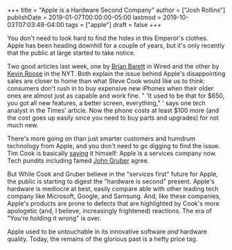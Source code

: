 +++
title = "Apple is a Hardware Second Company"
author = ["Josh Rollins"]
publishDate = 2019-01-07T00:00:00-05:00
lastmod = 2019-10-03T07:03:48-04:00
tags = ["apple"]
draft = false
+++

You don't need to look hard to find the holes in this Emperor's clothes. Apple has been heading downhill for a couple of years, but it's only recently that the public at large started to take notice.

<!--more-->

Two good articles last week, one by [Brian Barett](https://www.wired.com/story/silver-lining-apples-very-bad-iphone-news/) in Wired and the other by [Kevin Roose](https://www.nytimes.com/2019/01/05/technology/apple-iphone-replacement-mom.html) in the NYT. Both explain the issue behind Apple's disappointing sales are closer to home than what Steve Cook would like us to think: consumers don't rush in to buy expensive new iPhones when their older ones are almost just as capable and work fine. " 'It used to be that for $650, you got all new features, a better screen, everything,” ' says one tech analyst in the Times' article. Now the phone costs at least $100 more (and the cost goes up easily since you need to buy parts and upgrades) for not much new.

There's more going on than just smarter customers and humdrum technology from Apple, and you don't need to go digging to find the issue. Tim Cook is basically [saying](https://www.apple.com/newsroom/2019/01/letter-from-tim-cook-to-apple-investors/) it himself: Apple is a services company now. Tech pundits including famed [John Gruber](https://daringfireball.net/2019/01/apples%5Fterrible%5Fno%5Fgood%5Fvery%5Fbad%5Fearnings%5Fwarning) agree.

But While Cook and Gruber believe in the "services first" future for Apple, the public is starting to digest the "hardware is second" present. Apple's hardware is mediocre at best, easily compare able with other leading tech company like Microsoft, Google, and Samsung. And, like these companies, Apple's products are prone to defects that are highlighted by Cook's more apologetic (and, I believe, increasingly frightened) reactions. The era of "You're holding it wrong" is over.

Apple used to be untouchable in its innovative software _and_ hardware quality. Today, the remains of the glorious past is a hefty price tag.